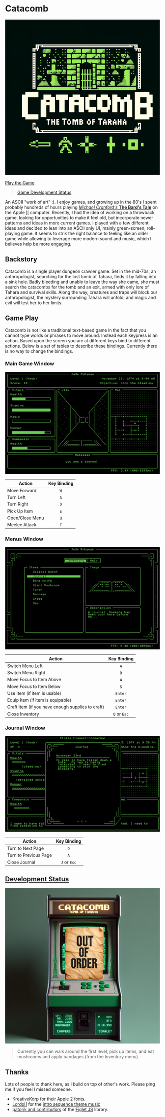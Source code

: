# Catacomb

![alt text](/images/logo.png 'Logo')

[Play the Game](https://tgruby.github.io/catacomb/)

> [Game Development Status](#development-status)

An ASCII "work of art" :). I enjoy games, and growing up in the 80's I spent probably hundreds of hours playing [_Michael Cranford's_ **The Bard's Tale**](https://en.wikipedia.org/wiki/The_Bard%27s_Tale_(1985_video_game)) on the Apple ][ computer. Recently, I had the idea of working on a throwback game: looking for opportunities to make it feel old, but incorporate newer patterns and ideas in more current games. I played with a few different ideas and decided to lean into an ASCII only UI, mainly green-screen, roll-playing game. It seems to strik the right balance to feeling like an older game while allowing to leverage more modern sound and music, which I believes help be more engaging.

## Backstory

Catacomb is a single player dungeon crawler game. Set in the mid-70s, an anthropologist, searching for the lost tomb of Tahara, finds it by falling into a sink hole. Badly bleeding and unable to leave the way she came, she must search the catacombs for the tomb and an exit, armed with only lore of Tahara and survival skills. Along the way, creatures and traps will block our anthropologist, the mystery surrounding Tahara will unfold, and magic and evil will test her to her limits.

## Game Play

Catacomb is not like a traditional text-based game in the fact that you cannot type words or phrases to move around. Instead each keypress is an action. Based upon the screen you are at different keys bind to different actions. Below is a set of tables to describe these bindings. Currently there is no way to change the bindings.

### Main Game Window

![alt text](/images/game-play.png 'Game Screen')

| Action         | Key Binding |
| -------------- | :---------: |
| Move Forward   |     `W`     |
| Turn Left      |     `A`     |
| Turn Right     |     `D`     |
| Pick Up Item   |     `E`     |
| Open/Close Menu|     `Q`     |
| Meelee Attack  |     `F`     |

### Menus Window

![alt text](/images/menus.png 'Menus Screen')

| Action                                            | Key Binding  |
| ------------------------------------------------- | :----------: |
| Switch Menu Left                                  |     `A`      |
| Switch Menu Right                                 |     `D`      |
| Move Focus to Item Above                          |     `W`      |
| Move Focus to Item Below                          |     `S`      |
| Use Item (if item is usable)                      |   `Enter`    |
| Equip Item (if item is equipable)                 |   `Enter`    |
| Craft Item (if you have enough supplies to craft) |   `Enter`    |
| Close Inventory                                   | `Q` or `Esc` |

### Journal Window

![alt text](/images/journal.png 'Journal Screen')

| Action                | Key Binding  |
| --------------------- | :----------: |
| Turn to Next Page     |     `D`      |
| Turn to Previous Page |     `A`      |
| Close Journal         | `J` or `Esc` |

## [Development Status](#development-status)

![alt text](/images/out-of-order.png 'Status')

> Currently you can walk around the first level, pick up items, and eat mushrooms and apply bandages (from the Inventory menu).

## Thanks

Lots of people to thank here, as I build on top of other's work. Please ping me if you feel I missed someone.

- [KreativeKorp](https://www.kreativekorp.com) for their [Apple 2](https://www.kreativekorp.com/software/fonts/apple2/) fonts.
- [Lordol1](https://freesound.org/people/Lordol1/) for the [intro sequence theme music](https://freesound.org/people/Lordol1/sounds/677665/)
- [patorjk and contributors](https://github.com/patorjk/figlet.js?tab=readme-ov-file#contributors) of the [Figlet JS](https://github.com/patorjk/figlet.js) library.
